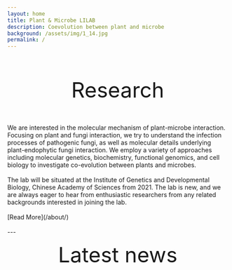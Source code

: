```yaml
---
layout: home
title: Plant & Microbe LILAB
description: Coevolution between plant and microbe
background: /assets/img/1_14.jpg
permalink: /
---
```

<br/>
<br/>
<p align="center">
<font size="20">
Research
</font>
</p>
<br/>
<br/>
We are interested in the molecular mechanism of plant-microbe interaction. Focusing on plant and fungi interaction, we try to understand the infection processes of pathogenic fungi, as well as molecular details underlying plant-endophytic fungi interaction. We employ a variety of approaches including molecular genetics, biochemistry, functional genomics, and cell biology to investigate co-evolution between plants and microbes.
<br/>
<br/>
The lab will be situated at the Institute of Genetics and Developmental Biology, Chinese Academy of Sciences from 2021. The lab is new, and we are always eager to hear from enthusiastic researchers from any related backgrounds interested in joining the lab.
<br/>
<br/>
[Read More](/about/)
<br/>
<br/>
---
<br/>
<p align="center">
<font size="20">
Latest news
</font>
</p>
<br/>
<br/>
